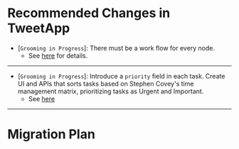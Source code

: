 # Recommended Changes in TweetApp

- [`Grooming in Progress`]: There must be a work flow for every node.
    - See [here](./workflow_integration/index.md) for
      details.

---

- [`Grooming in Progress`]: Introduce a `priority` field in each task. Create UI and APIs that sorts tasks based on
  Stephen Covey's time management matrix,
  prioritizing tasks as Urgent and Important.
    - See [here](./tasks_prioritization/index.md)

---

# Migration Plan